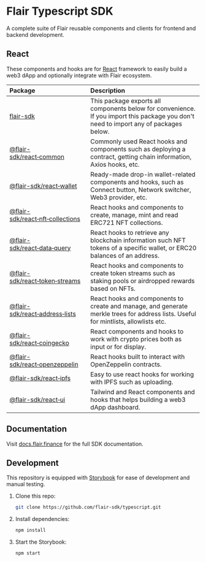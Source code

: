 # Flair Typescript SDK

A complete suite of Flair reusable components and clients for frontend and backend development.

## React

These components and hooks are for [React](https://reactjs.org/) framework to easily build a web3 dApp and optionally integrate with Flair ecosystem.

| Package                                                                            | Description                                                                                                                           |
| :--------------------------------------------------------------------------------- | :------------------------------------------------------------------------------------------------------------------------------------ |
| [flair-sdk](./packages/flair-sdk)                                                  | This package exports all components below for convenience. If you import this package you don't need to import any of packages below. |
| [@flair-sdk/react&#x2011;common](./packages/react-common)                          | Commonly used React hooks and components such as deploying a contract, getting chain information, Axios hooks, etc.                   |
| [@flair-sdk/react&#x2011;wallet](./packages/react-wallet)                          | Ready-made drop-in wallet-related components and hooks, such as Connect button, Network switcher, Web3 provider, etc.                 |
| [@flair-sdk/react&#x2011;nft&#x2011;collections](./packages/react-nft-collections) | React hooks and components to create, manage, mint and read ERC721 NFT collections.                                                   |
| [@flair-sdk/react&#x2011;data&#x2011;query](./packages/react-data-query)           | React hooks to retrieve any blockchain information such NFT tokens of a specific wallet, or ERC20 balances of an address.             |
| [@flair-sdk/react&#x2011;token&#x2011;streams](./packages/react-token-streams)     | React hooks and components to create token streams such as staking pools or airdropped rewards based on NFTs.                         |
| [@flair-sdk/react&#x2011;address&#x2011;lists](./packages/react-address-lists)     | React hooks and components to create and manage, and generate merkle trees for address lists. Useful for mintlists, allowlists etc.   |
| [@flair-sdk/react&#x2011;coingecko](./packages/react-coingecko)                    | React components and hooks to work with crypto prices both as input or for display.                                                   |
| [@flair-sdk/react&#x2011;openzeppelin](./packages/react-openzeppelin)              | React hooks built to interact with OpenZeppelin contracts.                                                                            |
| [@flair-sdk/react&#x2011;ipfs](./packages/react-ipfs)                              | Easy to use react hooks for working with IPFS such as uploading.                                                                      |
| [@flair-sdk/react&#x2011;ui](./packages/react-ui)                                  | Tailwind and React components and hooks that helps building a web3 dApp dashboard.                                                    |

## Documentation

Visit [docs.flair.finance](https://docs.flair.finance) for the full SDK documentation.

## Development

This repository is equipped with [Storybook](https://storybook.js.org/) for ease of development and manual testing.

1. Clone this repo:

   ```sh
   git clone https://github.com/flair-sdk/typescript.git
   ```

2. Install dependencies:

   ```sh
   npm install
   ```

3. Start the Storybook:

   ```sh
   npm start
   ```
